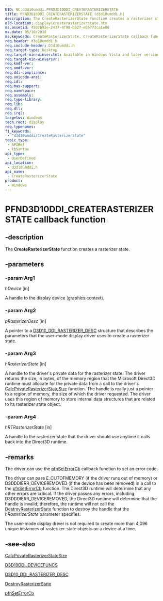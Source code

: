 ```yaml
---
UID: NC:d3d10umddi.PFND3D10DDI_CREATERASTERIZERSTATE
title: PFND3D10DDI_CREATERASTERIZERSTATE (d3d10umddi.h)
description: The CreateRasterizerState function creates a rasterizer state.
old-location: display\createrasterizerstate.htm
ms.assetid: 4507b92e-2437-4f90-b527-e06773ca1e08
ms.date: 05/10/2018
ms.keywords: CreateRasterizerState, CreateRasterizerState callback function [Display Devices], PFND3D10DDI_CREATERASTERIZERSTATE, PFND3D10DDI_CREATERASTERIZERSTATE callback, UserModeDisplayDriverDx10_Functions_f190ceb6-e58c-4ab5-9abc-6339e6450c87.xml, d3d10umddi/CreateRasterizerState, display.createrasterizerstate
req.header: d3d10umddi.h
req.include-header: D3d10umddi.h
req.target-type: Desktop
req.target-min-winverclnt: Available in Windows Vista and later versions of the Windows operating systems.
req.target-min-winversvr: 
req.kmdf-ver: 
req.umdf-ver: 
req.ddi-compliance: 
req.unicode-ansi: 
req.idl: 
req.max-support: 
req.namespace: 
req.assembly: 
req.type-library: 
req.lib: 
req.dll: 
req.irql: 
targetos: Windows
tech.root: display
req.typenames: 
f1_keywords:
 - "d3d10umddi/CreateRasterizerState"
topic_type:
 - APIRef
 - kbSyntax
api_type:
 - UserDefined
api_location:
 - d3d10umddi.h
api_name:
 - CreateRasterizerState
product:
 - Windows
---
```


# PFND3D10DDI_CREATERASTERIZERSTATE callback function

## -description

The <b>CreateRasterizerState</b> function creates a rasterizer state.

## -parameters

### -param Arg1

*hDevice* [in]

A handle to the display device (graphics context).

### -param Arg2

*pRasterizerDesc* [in]

A pointer to a <a href="https://docs.microsoft.com/windows-hardware/drivers/ddi/d3d10umddi/ns-d3d10umddi-d3d10_ddi_rasterizer_desc">D3D10_DDI_RASTERIZER_DESC</a> structure that describes the parameters that the user-mode display driver uses to create a rasterizer state.

### -param Arg3

*hRasterizerState* [in]

A handle to the driver's private data for the rasterizer state. The driver returns the size, in bytes, of the memory region that the Microsoft Direct3D runtime must allocate for the private data from a call to the driver's <a href="https://docs.microsoft.com/windows-hardware/drivers/ddi/d3d10umddi/nc-d3d10umddi-pfnd3d10ddi_calcprivaterasterizerstatesize">CalcPrivateRasterizerStateSize</a> function. The handle is really just a pointer to a region of memory, the size of which the driver requested. The driver uses this region of memory to store internal data structures that are related to its rasterizer state object.

### -param Arg4

*hRTRasterizerState* [in]

A handle to the rasterizer state that the driver should use anytime it calls back into the Direct3D runtime.

## -remarks

The driver can use the <a href="https://docs.microsoft.com/windows-hardware/drivers/ddi/d3d10umddi/nc-d3d10umddi-pfnd3d10ddi_seterror_cb">pfnSetErrorCb</a> callback function to set an error code. 

The driver can pass E_OUTOFMEMORY (if the driver runs out of memory) or D3DDDIERR_DEVICEREMOVED (if the device has been removed) in a call to the <a href="https://docs.microsoft.com/windows-hardware/drivers/ddi/d3d10umddi/nc-d3d10umddi-pfnd3d10ddi_seterror_cb">pfnSetErrorCb</a> function. The Direct3D runtime will determine that any other errors are critical. If the driver passes any errors, including D3DDDIERR_DEVICEREMOVED, the Direct3D runtime will determine that the handle is invalid; therefore, the runtime will not call the <a href="https://docs.microsoft.com/windows-hardware/drivers/ddi/d3d10umddi/nc-d3d10umddi-pfnd3d10ddi_destroyrasterizerstate">DestroyRasterizerState</a> function to destroy the handle that the <i>hRasterizerState</i> parameter specifies.

The user-mode display driver is not required to create more than 4,096 unique instances of rasterizer-state objects on a device at a time.

## -see-also

<a href="https://docs.microsoft.com/windows-hardware/drivers/ddi/d3d10umddi/nc-d3d10umddi-pfnd3d10ddi_calcprivaterasterizerstatesize">CalcPrivateRasterizerStateSize</a>



<a href="https://docs.microsoft.com/windows-hardware/drivers/ddi/d3d10umddi/ns-d3d10umddi-d3d10ddi_devicefuncs">D3D10DDI_DEVICEFUNCS</a>



<a href="https://docs.microsoft.com/windows-hardware/drivers/ddi/d3d10umddi/ns-d3d10umddi-d3d10_ddi_rasterizer_desc">D3D10_DDI_RASTERIZER_DESC</a>



<a href="https://docs.microsoft.com/windows-hardware/drivers/ddi/d3d10umddi/nc-d3d10umddi-pfnd3d10ddi_destroyrasterizerstate">DestroyRasterizerState</a>



<a href="https://docs.microsoft.com/windows-hardware/drivers/ddi/d3d10umddi/nc-d3d10umddi-pfnd3d10ddi_seterror_cb">pfnSetErrorCb</a>

